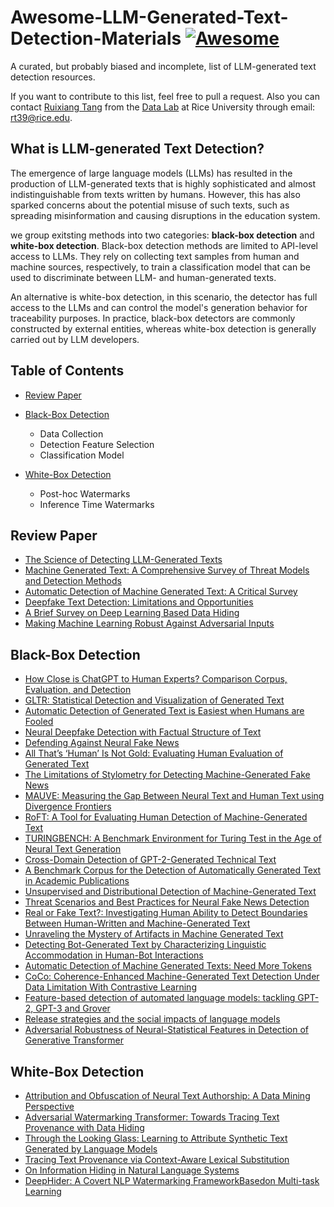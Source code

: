 # Awesome-LLM-Generated-Text-Detection-Materials [![Awesome](https://cdn.rawgit.com/sindresorhus/awesome/d7305f38d29fed78fa85652e3a63e154dd8e8829/media/badge.svg)](https://github.com/sindresorhus/awesome)

A curated, but probably biased and incomplete, list of LLM-generated text detection resources.

If you want to contribute to this list, feel free to pull a request. Also you can contact [Ruixiang Tang](https://www.ruixiangtang.net/) from the [Data Lab](http://faculty.cs.tamu.edu/xiahu/) at Rice University through email: rt39@rice.edu.


## What is LLM-generated Text Detection?

The emergence of large language models (LLMs) has resulted in the production of LLM-generated texts that is highly sophisticated and almost indistinguishable from texts written by humans. However, this has also sparked concerns about the potential misuse of such texts, such as spreading misinformation and causing disruptions in the education system.

we group exitsting methods into two categories: **black-box detection** and **white-box detection**. Black-box detection methods are limited to API-level access to LLMs. They rely on collecting text samples from human and machine sources, respectively, to train a classification model that can be used to discriminate between LLM- and human-generated texts. 

An alternative is white-box detection, in this scenario, the detector has full access to the LLMs and can control the model's generation behavior for traceability purposes. In practice, black-box detectors are commonly constructed by external entities, whereas white-box detection is generally carried out by LLM developers.


## Table of Contents
* [Review Paper](#Review-Paper)

* [Black-Box Detection](#Black-Box-Detection)
  * Data Collection
  * Detection Feature Selection
  * Classification Model
* [White-Box Detection](#White-Box-Detection)
  * Post-hoc Watermarks
  * Inference Time Watermarks
  

## Review Paper
  * [The Science of Detecting LLM-Generated Texts](https://github.com/datamllab/The-Science-of-LLM-generated-Text-Detection)
  * [Machine Generated Text: A Comprehensive Survey of Threat Models and Detection Methods](https://arxiv.org/pdf/2210.07321.pdf)
  * [Automatic Detection of Machine Generated Text: A Critical Survey](https://arxiv.org/pdf/2011.01314.pdf)
  * [Deepfake Text Detection: Limitations and Opportunities](https://arxiv.org/pdf/2210.09421.pdf)
  * [A Brief Survey on Deep Learning Based Data Hiding](http://staff.ustc.edu.cn/~zhangwm/Paper/2021_30.pdf)
  * [Making Machine Learning Robust Against Adversarial Inputs](https://dl.acm.org/doi/pdf/10.1145/3134599)


## Black-Box Detection
  * [How Close is ChatGPT to Human Experts? Comparison Corpus, Evaluation, and Detection](https://arxiv.org/pdf/2301.07597.pdf)
  * [GLTR: Statistical Detection and Visualization of Generated Text](https://arxiv.org/pdf/1906.04043.pdf)
  * [Automatic Detection of Generated Text is Easiest when Humans are Fooled](http://aclanthology.lst.uni-saarland.de/2020.acl-main.164.pdf)
  * [Neural Deepfake Detection with Factual Structure of Text](https://arxiv.org/pdf/2010.07475.pdf)
  * [Defending Against Neural Fake News](https://arxiv.org/pdf/1905.12616.pdf)
  * [All That’s ‘Human’ Is Not Gold: Evaluating Human Evaluation of Generated Text](https://arxiv.org/pdf/2107.00061.pdf)
  * [The Limitations of Stylometry for Detecting Machine-Generated Fake News](https://aclanthology.org/2020.cl-2.8.pdf)
  * [MAUVE: Measuring the Gap Between Neural Text and Human Text using Divergence Frontiers](https://proceedings.neurips.cc/paper/2021/file/260c2432a0eecc28ce03c10dadc078a4-Paper.pdf)
  * [RoFT: A Tool for Evaluating Human Detection of Machine-Generated Text](https://arxiv.org/pdf/2010.03070.pdf)
  * [TURINGBENCH: A Benchmark Environment for Turing Test in the Age of Neural Text Generation](https://arxiv.org/pdf/2109.13296.pdf)
  * [Cross-Domain Detection of GPT-2-Generated Technical Text](https://aclanthology.org/2022.naacl-main.88.pdf)
  * [A Benchmark Corpus for the Detection of Automatically Generated Text in Academic Publications](https://arxiv.org/pdf/2202.02013.pdf)
  * [Unsupervised and Distributional Detection of Machine-Generated Text](https://arxiv.org/pdf/2111.02878.pdf)
  * [Threat Scenarios and Best Practices for Neural Fake News Detection](https://aclanthology.org/2022.coling-1.106.pdf)
  * [Real or Fake Text?: Investigating Human Ability to Detect Boundaries Between Human-Written and Machine-Generated Text](https://arxiv.org/pdf/2212.12672.pdf)
  * [Unraveling the Mystery of Artifacts in Machine Generated Text](https://aclanthology.org/2022.lrec-1.744.pdf)
  * [Detecting Bot-Generated Text by Characterizing Linguistic Accommodation in Human-Bot Interactions](https://aclanthology.org/2021.findings-acl.286.pdf)
  * [Automatic Detection of Machine Generated Texts: Need More Tokens](https://ieeexplore.ieee.org/stamp/stamp.jsp?tp=&arnumber=9983964&tag=1)
  * [CoCo: Coherence-Enhanced Machine-Generated Text Detection Under Data Limitation With Contrastive Learning](https://arxiv.org/pdf/2212.10341.pdf)
  * [Feature-based detection of automated language models: tackling GPT-2, GPT-3 and Grover](https://www.ncbi.nlm.nih.gov/pmc/articles/PMC8049133/)
  * [Release strategies and the social impacts of language models](https://arxiv.org/pdf/1908.09203.pdf)
  * [Adversarial Robustness of Neural-Statistical Features in Detection of Generative Transformer](https://arxiv.org/abs/2203.07983)
  

## White-Box Detection
  * [Attribution and Obfuscation of Neural Text Authorship: A Data Mining Perspective](https://arxiv.org/pdf/2210.10488.pdf)
  * [Adversarial Watermarking Transformer: Towards Tracing Text Provenance with Data Hiding](https://arxiv.org/pdf/2009.03015.pdf)
  * [Through the Looking Glass: Learning to Attribute Synthetic Text Generated by Language Models](https://aclanthology.org/2021.eacl-main.155.pdf)
  * [Tracing Text Provenance via Context-Aware Lexical Substitution](https://ojs.aaai.org/index.php/AAAI/article/view/21415)
  * [On Information Hiding in Natural Language Systems](https://arxiv.org/pdf/2203.06512.pdf)
  * [DeepHider: A Covert NLP Watermarking FrameworkBasedon Multi-task Learning](https://arxiv.org/pdf/2208.04676.pdf)
